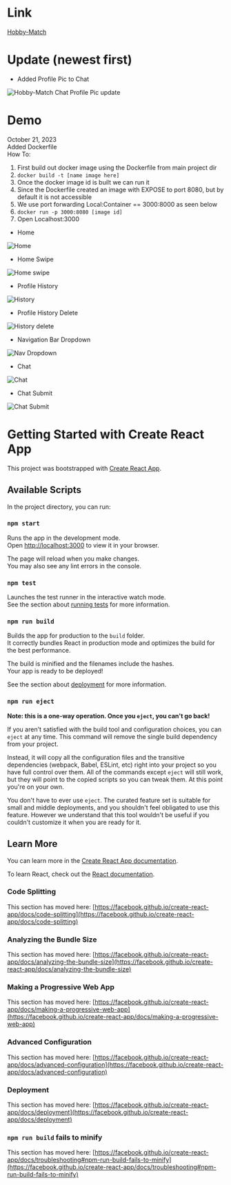 # Link

[Hobby-Match](https://anime-match-a5f94.web.app/)

# Update (newest first)

- Added Profile Pic to Chat

![Hobby-Match Chat Profile Pic update](https://github.com/ROSSROSALES/hobby-match/assets/52366381/f103dd32-b1d4-4a7c-815a-ccc316b8dd52)

# Demo

October 21, 2023  
Added Dockerfile  
How To:
1. First build out docker image using the Dockerfile from main project dir
2. `docker build -t [name image here]`
3. Once the docker image id is built we can run it
4. Since the Dockerfile created an image with EXPOSE to port 8080, but by default it is not accessible
5. We use port forwarding Local:Container == 3000:8000 as seen below
6. `docker run -p 3000:8080 [image id]`
7. Open Localhost:3000


- Home

![Home](https://user-images.githubusercontent.com/52366381/200031625-2391bb24-c52a-4436-9a49-a4feeee6023e.png)

- Home Swipe

![Home swipe](https://user-images.githubusercontent.com/52366381/200031611-ed9200cc-1ccc-4916-b505-88d084f476e3.png)

- Profile History

![History](https://user-images.githubusercontent.com/52366381/200031657-4bfe39ff-45e2-4f31-ba27-918179a41388.png)

- Profile History Delete

![History delete](https://user-images.githubusercontent.com/52366381/200031666-85b0af6e-932b-4baf-b2d5-6e44a760f06c.png)

- Navigation Bar Dropdown

![Nav Dropdown](https://user-images.githubusercontent.com/52366381/200031673-22afe188-5909-4bf3-90a0-25d3e9b232cd.png)

- Chat

![Chat](https://user-images.githubusercontent.com/52366381/200031687-2337b5e7-8c76-49af-8ca8-4f25ea2b03b9.png)

- Chat Submit

![Chat Submit](https://user-images.githubusercontent.com/52366381/200031694-ac4a3abe-82b9-4807-b67b-3539f4d8a999.png)


# Getting Started with Create React App

This project was bootstrapped with [Create React App](https://github.com/facebook/create-react-app).

## Available Scripts

In the project directory, you can run:

### `npm start`

Runs the app in the development mode.\
Open [http://localhost:3000](http://localhost:3000) to view it in your browser.

The page will reload when you make changes.\
You may also see any lint errors in the console.

### `npm test`

Launches the test runner in the interactive watch mode.\
See the section about [running tests](https://facebook.github.io/create-react-app/docs/running-tests) for more information.

### `npm run build`

Builds the app for production to the `build` folder.\
It correctly bundles React in production mode and optimizes the build for the best performance.

The build is minified and the filenames include the hashes.\
Your app is ready to be deployed!

See the section about [deployment](https://facebook.github.io/create-react-app/docs/deployment) for more information.

### `npm run eject`

**Note: this is a one-way operation. Once you `eject`, you can't go back!**

If you aren't satisfied with the build tool and configuration choices, you can `eject` at any time. This command will remove the single build dependency from your project.

Instead, it will copy all the configuration files and the transitive dependencies (webpack, Babel, ESLint, etc) right into your project so you have full control over them. All of the commands except `eject` will still work, but they will point to the copied scripts so you can tweak them. At this point you're on your own.

You don't have to ever use `eject`. The curated feature set is suitable for small and middle deployments, and you shouldn't feel obligated to use this feature. However we understand that this tool wouldn't be useful if you couldn't customize it when you are ready for it.

## Learn More

You can learn more in the [Create React App documentation](https://facebook.github.io/create-react-app/docs/getting-started).

To learn React, check out the [React documentation](https://reactjs.org/).

### Code Splitting

This section has moved here: [https://facebook.github.io/create-react-app/docs/code-splitting](https://facebook.github.io/create-react-app/docs/code-splitting)

### Analyzing the Bundle Size

This section has moved here: [https://facebook.github.io/create-react-app/docs/analyzing-the-bundle-size](https://facebook.github.io/create-react-app/docs/analyzing-the-bundle-size)

### Making a Progressive Web App

This section has moved here: [https://facebook.github.io/create-react-app/docs/making-a-progressive-web-app](https://facebook.github.io/create-react-app/docs/making-a-progressive-web-app)

### Advanced Configuration

This section has moved here: [https://facebook.github.io/create-react-app/docs/advanced-configuration](https://facebook.github.io/create-react-app/docs/advanced-configuration)

### Deployment

This section has moved here: [https://facebook.github.io/create-react-app/docs/deployment](https://facebook.github.io/create-react-app/docs/deployment)

### `npm run build` fails to minify

This section has moved here: [https://facebook.github.io/create-react-app/docs/troubleshooting#npm-run-build-fails-to-minify](https://facebook.github.io/create-react-app/docs/troubleshooting#npm-run-build-fails-to-minify)
